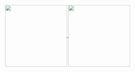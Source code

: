 <a href="https://github-readme-stats-2-git-main-cmrboy26s-projects.vercel.app">
  <img height=200 align="center" src="https://github-readme-stats-2-git-main-cmrboy26s-projects.vercel.app/api/?username=Cmrboy26&show_icons=true&theme=transparent&count_private=true" />
</a>
<a href="https://github-readme-stats-2-git-main-cmrboy26s-projects.vercel.app">
  <img height=200 align="center" src="https://github-readme-stats-2-git-main-cmrboy26s-projects.vercel.app/api/top-langs/?username=Cmrboy26&show_icons=true&theme=transparent&layout=compact&langs_count=8&card_width=320&exclude_repo=[Zeltack]" />
</a>

<!--
**Cmrboy26/Cmrboy26** is a ✨ _special_ ✨ repository because its `README.md` (this file) appears on your GitHub profile.

Here are some ideas to get you started:

- 🔭 I’m currently working on ...
- 🌱 I’m currently learning ...
- 👯 I’m looking to collaborate on ...
- 🤔 I’m looking for help with ...
- 💬 Ask me about ...
- 📫 How to reach me: ...
- 😄 Pronouns: ...
- ⚡ Fun fact: ...
-->
